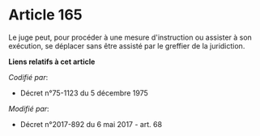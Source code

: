 # Article 165

Le juge peut, pour procéder à une mesure d'instruction ou assister à son exécution, se déplacer sans être assisté par le
greffier de la juridiction.

**Liens relatifs à cet article**

_Codifié par_:

  - Décret n°75-1123 du 5 décembre 1975

_Modifié par_:

  - Décret n°2017-892 du 6 mai 2017 - art. 68
